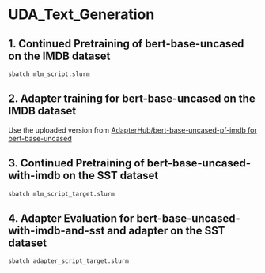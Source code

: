 # UDA_Text_Generation

## 1. Continued Pretraining of bert-base-uncased on the IMDB dataset

```bash
sbatch mlm_script.slurm
```

## 2. Adapter training for bert-base-uncased on the IMDB dataset

Use the uploaded version from [AdapterHub/bert-base-uncased-pf-imdb for bert-base-uncased](https://huggingface.co/AdapterHub/bert-base-uncased-pf-imdb)

## 3. Continued Pretraining of bert-base-uncased-with-imdb on the SST dataset

```bash
sbatch mlm_script_target.slurm
```

## 4. Adapter Evaluation for bert-base-uncased-with-imdb-and-sst and adapter on the SST dataset

```bash
sbatch adapter_script_target.slurm
```
